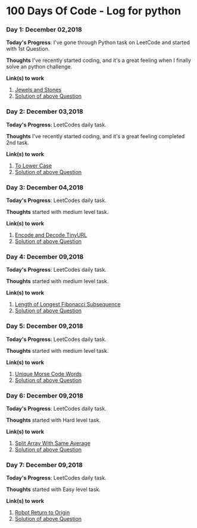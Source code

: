 # 100 Days Of Code - Log for python

### Day 1: December 02,2018

<!-- **Today's Progress**: I've gone through many exercises on FreeCodeCamp. -->
**Today's Progress**: I've gone through Python task on LeetCode and started with 1st Question.

**Thoughts** I've recently started coding, and it's a great feeling when I finally solve an python challenge.

**Link(s) to work**
1. [Jewels and Stones](https://leetcode.com/problems/jewels-and-stones/)
2. [Solution of above Question](https://github.com/santoshdistro/all-code-of-100daysofcode)

### Day 2: December 03,2018

<!-- **Today's Progress**: I've gone through many exercises on FreeCodeCamp. -->
**Today's Progress**: LeetCodes daily task.

**Thoughts** I've recently started coding, and it's a great feeling completed 2nd task.

**Link(s) to work**
1. [To Lower Case](https://leetcode.com/problems/to-lower-case/)
2. [Solution of above Question](https://github.com/santoshdistro/all-code-of-100daysofcode)

### Day 3: December 04,2018

<!-- **Today's Progress**: I've gone through many exercises on FreeCodeCamp. -->
**Today's Progress**: LeetCodes daily task.

**Thoughts** started with medium level task.

**Link(s) to work**
1. [Encode and Decode TinyURL](https://leetcode.com/problems/encode-and-decode-tinyurl/)
2. [Solution of above Question](https://github.com/santoshdistro/all-code-of-100daysofcode)

### Day 4: December 09,2018

<!-- **Today's Progress**: I've gone through many exercises on FreeCodeCamp. -->
**Today's Progress**: LeetCodes daily task.

**Thoughts** started with medium level task.

**Link(s) to work**
1. [Length of Longest Fibonacci Subsequence](https://leetcode.com/problems/length-of-longest-fibonacci-subsequence/)
2. [Solution of above Question](https://github.com/santoshdistro/all-code-of-100daysofcode)

### Day 5: December 09,2018

<!-- **Today's Progress**: I've gone through many exercises on FreeCodeCamp. -->
**Today's Progress**: LeetCodes daily task.

**Thoughts** started with medium level task.

**Link(s) to work**
1. [Unique Morse Code Words](https://leetcode.com/problems/unique-morse-code-words/)
2. [Solution of above Question](https://github.com/santoshdistro/all-code-of-100daysofcode)

### Day 6: December 09,2018

<!-- **Today's Progress**: I've gone through many exercises on FreeCodeCamp. -->
**Today's Progress**: LeetCodes daily task.

**Thoughts** started with Hard level task.

**Link(s) to work**
1. [Split Array With Same Average](https://leetcode.com/problems/split-array-with-same-average/)
2. [Solution of above Question](https://github.com/santoshdistro/all-code-of-100daysofcode)

### Day 7: December 09,2018

<!-- **Today's Progress**: I've gone through many exercises on FreeCodeCamp. -->
**Today's Progress**: LeetCodes daily task.

**Thoughts** started with Easy level task.

**Link(s) to work**
1. [Robot Return to Origin](https://leetcode.com/problems/robot-return-to-origin/)
2. [Solution of above Question](https://github.com/santoshdistro/all-code-of-100daysofcode)

<!-- ### Day 8: December 09,2018

**Today's Progress**: LeetCodes daily task.

**Thoughts** started with medium level task.

**Link(s) to work**
1. [Length of Longest Fibonacci Subsequence](https://leetcode.com/problems/length-of-longest-fibonacci-subsequence/)
2. [Solution of above Question](https://github.com/santoshdistro/all-code-of-100daysofcode)
-->